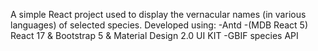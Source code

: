 A simple React project used to display the vernacular names (in various languages) of selected species.
Developed using:
-Antd
-(MDB React 5) React 17 & Bootstrap 5 & Material Design 2.0 UI KIT
-GBIF species API
